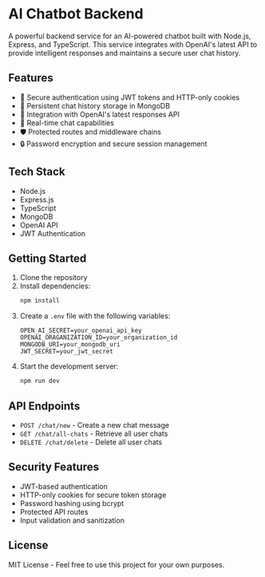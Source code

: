 # AI Chatbot Backend

A powerful backend service for an AI-powered chatbot built with Node.js, Express, and TypeScript. This service integrates with OpenAI's latest API to provide intelligent responses and maintains a secure user chat history.

## Features

- 🔐 Secure authentication using JWT tokens and HTTP-only cookies
- 💾 Persistent chat history storage in MongoDB
- 🤖 Integration with OpenAI's latest responses API
- 🔄 Real-time chat capabilities
- 🛡️ Protected routes and middleware chains
- 🔒 Password encryption and secure session management

## Tech Stack

- Node.js
- Express.js
- TypeScript
- MongoDB
- OpenAI API
- JWT Authentication

## Getting Started

1. Clone the repository
2. Install dependencies:
   ```bash
   npm install
   ```
3. Create a `.env` file with the following variables:
   ```
   OPEN_AI_SECRET=your_openai_api_key
   OPENAI_ORAGANIZATION_ID=your_organization_id
   MONGODB_URI=your_mongodb_uri
   JWT_SECRET=your_jwt_secret
   ```
4. Start the development server:
   ```bash
   npm run dev
   ```

## API Endpoints

- `POST /chat/new` - Create a new chat message
- `GET /chat/all-chats` - Retrieve all user chats
- `DELETE /chat/delete` - Delete all user chats

## Security Features

- JWT-based authentication
- HTTP-only cookies for secure token storage
- Password hashing using bcrypt
- Protected API routes
- Input validation and sanitization

## License

MIT License - Feel free to use this project for your own purposes.

